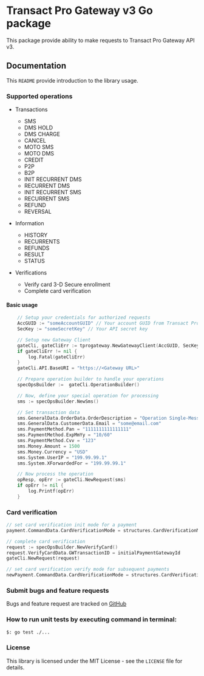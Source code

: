 # Transact Pro Gateway v3 Go package

This package provide ability to make requests to Transact Pro Gateway API v3.

## Documentation
This `README` provide introduction to the library usage.

### Supported operations
- Transactions
  - SMS
  - DMS HOLD
  - DMS CHARGE
  - CANCEL
  - MOTO SMS
  - MOTO DMS
  - CREDIT
  - P2P
  - B2P
  - INIT RECURRENT DMS
  - RECURRENT DMS
  - INIT RECURRENT SMS
  - RECURRENT SMS
  - REFUND
  - REVERSAL

- Information
  - HISTORY
  - RECURRENTS
  - REFUNDS
  - RESULT
  - STATUS

- Verifications
  - Verify card 3-D Secure enrollment
  - Complete card verification

#### Basic usage
```go
    // Setup your credentials for authorized requests
    AccGUID := "someAccountGUID" // Your account GUID from Transact Pro
    SecKey := "someSecretKey" // Your API secret key

    // Setup new Gateway Client
    gateCli, gateCliErr := tprogateway.NewGatewayClient(AccGUID, SecKey)
    if gateCliErr != nil {
        log.Fatal(gateCliErr)
    }
	gateCli.API.BaseURI = "https://<Gateway URL>"

    // Prepare operation builder to handle your operations
    specOpsBuilder :=  gateCli.OperationBuilder()

    // Now, define your special operation for processing
    sms := specOpsBuilder.NewSms()

    // Set transaction data
    sms.GeneralData.OrderData.OrderDescription = "Operation Single-Message Transactions"
    sms.GeneralData.CustomerData.Email = "some@email.com"
    sms.PaymentMethod.Pan = "1111111111111111"
    sms.PaymentMethod.ExpMmYy = "10/60"
    sms.PaymentMethod.Cvv = "123"
    sms.Money.Amount = 1500
    sms.Money.Currency = "USD"
    sms.System.UserIP = "199.99.99.1"
    sms.System.XForwardedFor = "199.99.99.1"

    // Now process the operation
    opResp, opErr := gateCli.NewRequest(sms)
    if opErr != nil {
        log.Printf(opErr)
    }
```

### Card verification

```go
// set card verification init mode for a payment
payment.CommandData.CardVerificationMode = structures.CardVerificationModeInit

// complete card verification
request := specOpsBuilder.NewVerifyCard()
request.VerifyCardData.GWTransactionID = initialPaymentGatewayId
gateCli.NewRequest(request)

// set card verification verify mode for subsequent payments
newPayment.CommandData.CardVerificationMode = structures.CardVerificationModeVerify
```

### Submit bugs and feature requests
Bugs and feature request are tracked on [GitHub](https://github.com/TransactPRO/gw3-go-client/issues)


### How to run unit tests by executing command in terminal:
```bash
$: go test ./...
```

### License
This library is licensed under the MIT License - see the `LICENSE` file for details.